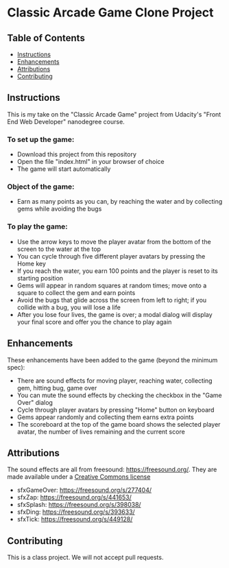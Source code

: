 # Classic Arcade Game Clone Project

## Table of Contents

- [Instructions](#instructions)
- [Enhancements](#enhancements)
- [Attributions](#attributions)
- [Contributing](#contributing)

## Instructions

This is my take on the "Classic Arcade Game" project from Udacity's "Front End Web Developer" nanodegree course.

### To set up the game:

- Download this project from this repository
- Open the file "index.html" in your browser of choice
- The game will start automatically

### Object of the game:

- Earn as many points as you can, by reaching the water and by collecting gems while avoiding the bugs

### To play the game:

- Use the arrow keys to move the player avatar from the bottom of the screen to the water at the top
- You can cycle through five different player avatars by pressing the Home key
- If you reach the water, you earn 100 points and the player is reset to its starting position
- Gems will appear in random squares at random times; move onto a square to collect the gem and earn points
- Avoid the bugs that glide across the screen from left to right; if you collide with a bug, you will lose a life
- After you lose four lives, the game is over; a modal dialog will display your final score and offer you the chance to play again

## Enhancements

These enhancements have been added to the game (beyond the minimum spec):

- There are sound effects for moving player, reaching water, collecting gem, hitting bug, game over
- You can mute the sound effects by checking the checkbox in the "Game Over" dialog
- Cycle through player avatars by pressing "Home" button on keyboard
- Gems appear randomly and collecting them earns extra points
- The scoreboard at the top of the game board shows the selected player avatar, the number of lives remaining and the current score

## Attributions

The sound effects are all from freesound: https://freesound.org/. They are made available under a [Creative Commons license](https://creativecommons.org/licenses/by/3.0/legalcode)

- sfxGameOver: https://freesound.org/s/277404/
- sfxZap: https://freesound.org/s/441653/
- sfxSplash: https://freesound.org/s/398038/
- sfxDing: https://freesound.org/s/393633/
- sfxTick: https://freesound.org/s/449128/

## Contributing

This is a class project. We will not accept pull requests.
